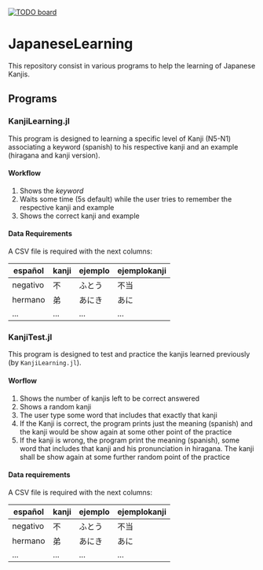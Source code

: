 [![TODO board](https://imdone.io/api/1.0/projects/5c0752fbf6e892507d838180/badge)](https://imdone.io/app#/board/LFelipeGomez/JapaneseLearning)

# JapaneseLearning

This repository consist in various programs to help the learning of Japanese Kanjis.

## Programs
### KanjiLearning.jl

This program is designed to learning a specific level of Kanji (N5-N1) associating a keyword (spanish) to his respective kanji and an example (hiragana and kanji version).

#### Workflow

1. Shows the *keyword*
2. Waits some time (5s default) while the user tries to remember the respective kanji and example
3. Shows the correct kanji and example

#### Data Requirements

A CSV file is required with the next columns:

| español | kanji | ejemplo | ejemplokanji |
| --- | --- | --- | --- |
| negativo | 不 | ふとう | 不当 |
| hermano | 弟 | あにき | あに |
| ... | ... | ... | ... |

### KanjiTest.jl

This program is designed to test and practice the kanjis learned previously (by `KanjiLearning.jl`).

#### Worflow

1. Shows the number of kanjis left to be correct answered
2. Shows a random kanji
3. The user type some word that includes that exactly that kanji
  1. If the Kanji is correct, the program prints just the meaning (spanish) and the kanji would be show again at some other point of the practice
  2. If the kanji is wrong, the program print the meaning (spanish), some word that includes that kanji and his pronunciation in hiragana. The kanji shall be show again at some further random point of the practice

#### Data requirements

A CSV file is required with the next columns:

| español | kanji | ejemplo | ejemplokanji |
| --- | --- | --- | --- |
| negativo | 不 | ふとう | 不当 |
| hermano | 弟 | あにき | あに |
| ... | ... | ... | ... |
